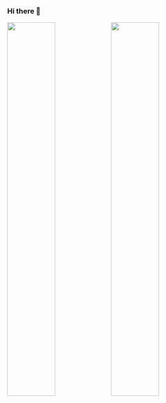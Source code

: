 ### Hi there 👋

<img align="left" width=47% src="https://github-readme-stats.vercel.app/api?username=harry-kimmm" />
<img align="left" width=47% src="https://github-readme-stats.vercel.app/api/top-langs/?username=harry-kimmm&layout=compact" />
